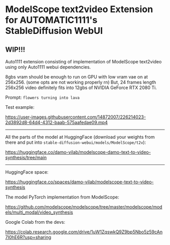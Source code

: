# ModelScope text2video Extension for AUTOMATIC1111's StableDiffusion WebUI

## WIP!!!

Auto1111 extension consisting of implementation of ModelScope text2video using only Auto1111 webui dependencies.

8gbs vram should be enough to run on GPU with low vram vae on at 256x256. (some opts are not working properly rn) But, 24 frames length 256x256 video definitely fits into 12gbs of NVIDIA GeForce RTX 2080 Ti.

Prompt: `flowers turning into lava`

Test example:

https://user-images.githubusercontent.com/14872007/226214023-2d3892d8-64d4-4312-baab-575aafedae09.mp4


---

All the parts of the model at HuggingFace (download your weights from there and put into `stable-diffusion-webui/models/ModelScope/t2v`):

https://huggingface.co/damo-vilab/modelscope-damo-text-to-video-synthesis/tree/main

---

HuggingFace space:

https://huggingface.co/spaces/damo-vilab/modelscope-text-to-video-synthesis

The model PyTorch implementation from ModelScope:

https://github.com/modelscope/modelscope/tree/master/modelscope/models/multi_modal/video_synthesis

Google Colab from the devs:

https://colab.research.google.com/drive/1uW1ZqswkQ9Z9bp5Nbo5z59cAn7I0hE6R?usp=sharing
